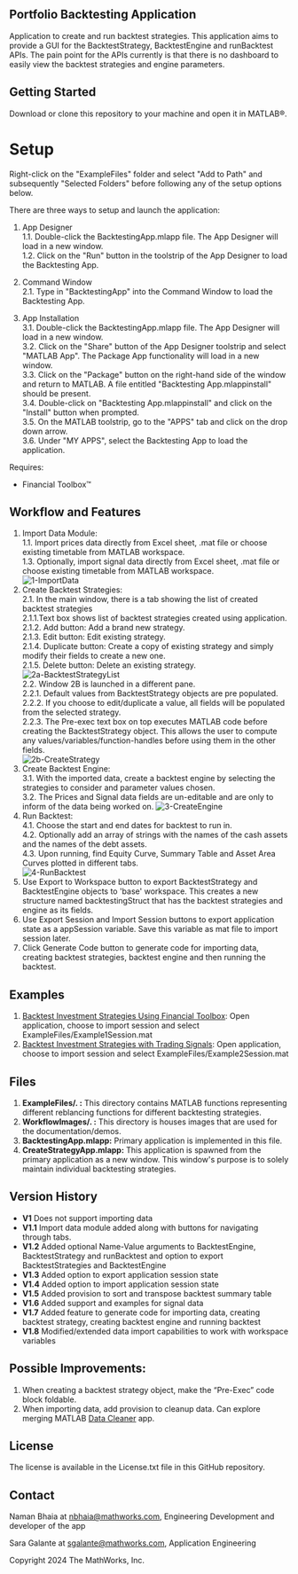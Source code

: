 ## Portfolio Backtesting Application

Application to create and run backtest strategies. This application aims to provide a GUI for the BacktestStrategy, BacktestEngine and runBacktest APIs. 
The pain point for the APIs currently is that there is no dashboard to easily view the backtest strategies and engine parameters. 

## Getting Started
Download or clone this repository to your machine and open it in MATLAB®.

# Setup
Right-click on the "ExampleFiles" folder and select "Add to Path" and subsequently "Selected Folders" before following any of the setup options below.

There are three ways to setup and launch the application:

1. App Designer  
    1.1. Double-click the BacktestingApp.mlapp file. The App Designer will load in a new window.  
    1.2. Click on the "Run" button in the toolstrip of the App Designer to load the Backtesting App.      

2. Command Window  
    2.1. Type in "BacktestingApp" into the Command Window to load the Backtesting App.    

3. App Installation   
    3.1. Double-click the BacktestingApp.mlapp file. The App Designer will load in a new window.  
    3.2. Click on the "Share" button of the App Designer toolstrip and select "MATLAB App". The Package App functionality will load in a new window.  
    3.3. Click on the "Package" button on the right-hand side of the window and return to MATLAB. A file entitled "Backtesting App.mlappinstall" should be present.  
    3.4. Double-click on "Backtesting App.mlappinstall" and click on the "Install" button when prompted.  
    3.5. On the MATLAB toolstrip, go to the "APPS" tab and click on the drop down arrow.   
    3.6. Under "MY APPS", select the Backtesting App to load the application.  

Requires:
* Financial Toolbox™

## Workflow and Features
1. Import Data Module:  
    1.1. Import prices data directly from Excel sheet, .mat file or choose existing timetable from MATLAB workspace.  
    1.3. Optionally, import signal data directly from Excel sheet, .mat file or choose existing timetable from MATLAB workspace.    
![1-ImportData](WorkflowImages/1-ImportData.png)
2. Create Backtest Strategies:  
    2.1. In the main window, there is a tab showing the list of created backtest strategies  
        2.1.1.Text box shows list of backtest strategies created using application.  
        2.1.2. Add button: Add a brand new strategy.  
        2.1.3. Edit button: Edit existing strategy.  
        2.1.4. Duplicate button: Create a copy of existing strategy and simply modify their fields to create a new one.  
        2.1.5. Delete button: Delete an existing strategy.  
    ![2a-BacktestStrategyList](WorkflowImages/2a-BacktestStrategies.png)  
    2.2. Window 2B is launched in a different pane.  
        2.2.1. Default values from BacktestStrategy objects are pre populated.  
        2.2.2. If you choose to edit/duplicate a value, all fields will be populated from the selected strategy.  
        2.2.3. The Pre-exec text box on top executes MATLAB code before creating the BacktestStrategy object. This allows the user to compute any values/variables/function-handles before using them in the other fields.  
    ![2b-CreateStrategy](WorkflowImages/2b-CreateBacktestStrategy.png)
3. Create Backtest Engine:  
    3.1. With the imported data, create a backtest engine by selecting the strategies to consider and parameter values chosen.  
    3.2. The Prices and Signal data fields are un-editable and are only to inform of the data being worked on.
![3-CreateEngine](WorkflowImages/3-CreateBacktestEngine.png)
4. Run Backtest:  
    4.1. Choose the start and end dates for backtest to run in.  
    4.2. Optionally add an array of strings with the names of the cash assets and the names of the debt assets.  
    4.3. Upon running, find Equity Curve, Summary Table and Asset Area Curves plotted in different tabs.  
![4-RunBacktest](WorkflowImages/4-BacktestResults.png)
5. Use Export to Workspace button to export BacktestStrategy and BacktestEngine objects to 'base' workspace. This creates a new structure named backtestingStruct that has the backtest strategies and engine as its fields.  
6. Use Export Session and Import Session buttons to export application state as a appSession variable. Save this variable as mat file to import session later.
7. Click Generate Code button to generate code for importing data, creating backtest strategies, backtest engine and then running the backtest.

## Examples
1. [Backtest Investment Strategies Using Financial Toolbox](https://www.mathworks.com/help/finance/backtest-investment-strategies.html): Open application, choose to import session and select ExampleFiles/Example1Session.mat
2. [Backtest Investment Strategies with Trading Signals](https://www.mathworks.com/help/finance/backtest-investment-strategies-with-trading-signals.html): Open application, choose to import session and select ExampleFiles/Example2Session.mat

## Files
1. **ExampleFiles/. :** This directory contains MATLAB functions representing different reblancing functions for different backtesting strategies.
2. **WorkflowImages/. :** This directory is houses images that are used for the documentation/demos.
3. **BacktestingApp.mlapp:** Primary application is implemented in this file. 
4. **CreateStrategyApp.mlapp:** This application is spawned from the primary application as a new window. This window's purpose is to solely maintain individual backtesting strategies.

## Version History
- **V1** Does not support importing data
- **V1.1** Import data module added along with buttons for navigating through tabs. 
- **V1.2** Added optional Name-Value arguments to BacktestEngine, BacktestStrategy and runBacktest and option to export BacktestStrategies and BacktestEngine
- **V1.3** Added option to export application session state
- **V1.4** Added option to import application session state
- **V1.5** Added provision to sort and transpose backtest summary table
- **V1.6** Added support and examples for signal data
- **V1.7** Added feature to generate code for importing data, creating backtest strategy, creating backtest engine and running backtest
- **V1.8** Modified/extended data import capabilities to work with workspace variables

## Possible Improvements:
1. When creating a backtest strategy object, make the “Pre-Exec” code block foldable.
2. When importing data, add provision to cleanup data. Can explore merging MATLAB [Data Cleaner](https://www.mathworks.com/help/matlab/ref/datacleaner-app.html) app.

## License
The license is available in the License.txt file in this GitHub repository.

## Contact
Naman Bhaia at nbhaia@mathworks.com, Engineering Development and developer of the app

Sara Galante at sgalante@mathworks.com, Application Engineering

Copyright 2024 The MathWorks, Inc.
